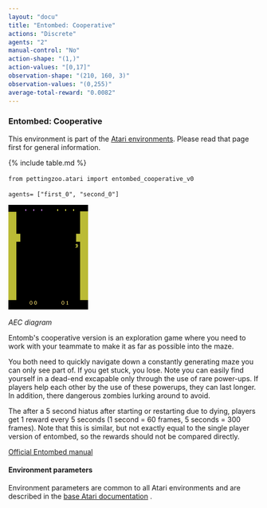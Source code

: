 ```yaml
---
layout: "docu"
title: "Entombed: Cooperative"
actions: "Discrete"
agents: "2"
manual-control: "No"
action-shape: "(1,)"
action-values: "[0,17]"
observation-shape: "(210, 160, 3)"
observation-values: "(0,255)"
average-total-reward: "0.0082"
---
```


### Entombed: Cooperative

This environment is part of the [Atari environments](../atari). Please read that page first for general information.

{% include table.md %}


`from pettingzoo.atari import entombed_cooperative_v0`

`agents= ["first_0", "second_0"]`

![entombed_cooperative gif](atari_entombed_cooperative.gif)

*AEC diagram*


Entomb's cooperative version is an exploration game
where you need to work with your teammate to make it
as far as possible into the maze.

You both need to quickly navigate down a constantly generating
maze you can only see part of. If you get stuck, you lose.
Note you can easily find yourself in a dead-end excapable only through the use of rare power-ups.
If players help each other by the use of these powerups, they can last longer.
In addition, there dangerous zombies lurking around to avoid.

The after a 5 second hiatus after starting or restarting due to dying, players get 1 reward every 5 seconds (1 second = 60 frames, 5 seconds = 300 frames). Note that this is similar, but not exactly equal to the single player version of entombed, so the rewards should not be compared directly.

[Official Entombed manual](https://atariage.com/manual_html_page.php?SoftwareLabelID=165)


#### Environment parameters

Environment parameters are common to all Atari environments and are described in the [base Atari documentation](../atari) .

